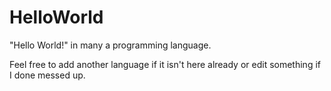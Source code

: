 HelloWorld
==========

"Hello World!" in many a programming language.

Feel free to add another language if it isn't here already or edit something if I done messed up.
